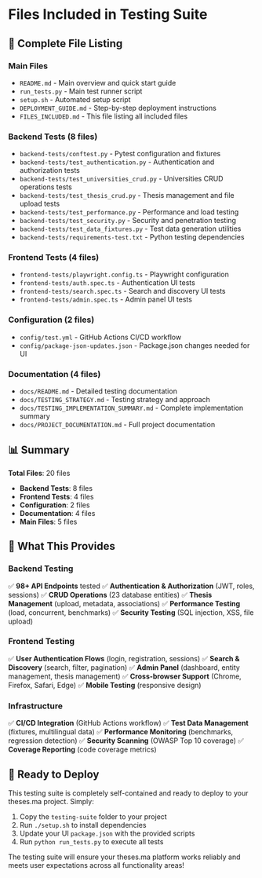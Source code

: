 # Files Included in Testing Suite

## 📁 Complete File Listing

### Main Files
- `README.md` - Main overview and quick start guide
- `run_tests.py` - Main test runner script
- `setup.sh` - Automated setup script
- `DEPLOYMENT_GUIDE.md` - Step-by-step deployment instructions
- `FILES_INCLUDED.md` - This file listing all included files

### Backend Tests (8 files)
- `backend-tests/conftest.py` - Pytest configuration and fixtures
- `backend-tests/test_authentication.py` - Authentication and authorization tests
- `backend-tests/test_universities_crud.py` - Universities CRUD operations tests
- `backend-tests/test_thesis_crud.py` - Thesis management and file upload tests
- `backend-tests/test_performance.py` - Performance and load testing
- `backend-tests/test_security.py` - Security and penetration testing
- `backend-tests/test_data_fixtures.py` - Test data generation utilities
- `backend-tests/requirements-test.txt` - Python testing dependencies

### Frontend Tests (4 files)
- `frontend-tests/playwright.config.ts` - Playwright configuration
- `frontend-tests/auth.spec.ts` - Authentication UI tests
- `frontend-tests/search.spec.ts` - Search and discovery UI tests
- `frontend-tests/admin.spec.ts` - Admin panel UI tests

### Configuration (2 files)
- `config/test.yml` - GitHub Actions CI/CD workflow
- `config/package-json-updates.json` - Package.json changes needed for UI

### Documentation (4 files)
- `docs/README.md` - Detailed testing documentation
- `docs/TESTING_STRATEGY.md` - Testing strategy and approach
- `docs/TESTING_IMPLEMENTATION_SUMMARY.md` - Complete implementation summary
- `docs/PROJECT_DOCUMENTATION.md` - Full project documentation

## 📊 Summary

**Total Files**: 20 files
- **Backend Tests**: 8 files
- **Frontend Tests**: 4 files  
- **Configuration**: 2 files
- **Documentation**: 4 files
- **Main Files**: 5 files

## 🎯 What This Provides

### Backend Testing
✅ **98+ API Endpoints** tested
✅ **Authentication & Authorization** (JWT, roles, sessions)
✅ **CRUD Operations** (23 database entities)
✅ **Thesis Management** (upload, metadata, associations)
✅ **Performance Testing** (load, concurrent, benchmarks)
✅ **Security Testing** (SQL injection, XSS, file upload)

### Frontend Testing  
✅ **User Authentication Flows** (login, registration, sessions)
✅ **Search & Discovery** (search, filter, pagination)
✅ **Admin Panel** (dashboard, entity management, thesis management)
✅ **Cross-browser Support** (Chrome, Firefox, Safari, Edge)
✅ **Mobile Testing** (responsive design)

### Infrastructure
✅ **CI/CD Integration** (GitHub Actions workflow)
✅ **Test Data Management** (fixtures, multilingual data)
✅ **Performance Monitoring** (benchmarks, regression detection)
✅ **Security Scanning** (OWASP Top 10 coverage)
✅ **Coverage Reporting** (code coverage metrics)

## 🚀 Ready to Deploy

This testing suite is completely self-contained and ready to deploy to your theses.ma project. Simply:

1. Copy the `testing-suite` folder to your project
2. Run `./setup.sh` to install dependencies
3. Update your UI `package.json` with the provided scripts
4. Run `python run_tests.py` to execute all tests

The testing suite will ensure your theses.ma platform works reliably and meets user expectations across all functionality areas!